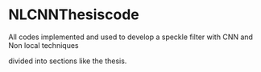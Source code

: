 # NLCNNThesiscode
All codes implemented and used to develop a speckle filter with CNN and Non local techniques

divided into sections like the thesis.
